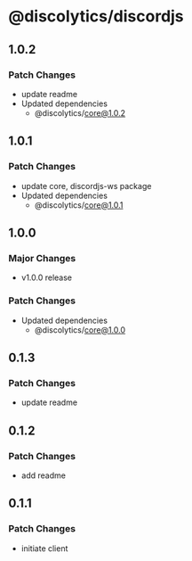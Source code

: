 # @discolytics/discordjs

## 1.0.2

### Patch Changes

- update readme
- Updated dependencies
  - @discolytics/core@1.0.2

## 1.0.1

### Patch Changes

- update core, discordjs-ws package
- Updated dependencies
  - @discolytics/core@1.0.1

## 1.0.0

### Major Changes

- v1.0.0 release

### Patch Changes

- Updated dependencies
  - @discolytics/core@1.0.0

## 0.1.3

### Patch Changes

- update readme

## 0.1.2

### Patch Changes

- add readme

## 0.1.1

### Patch Changes

- initiate client

